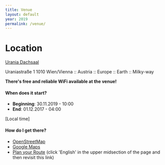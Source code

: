 ```yaml
---
title: Venue
layout: default
year: 2019
permalink: /venue/
---
```


# Location
[Urania Dachsaal](https://www.vhs.at/de/ueber-die-vhs/veranstaltungszentren#pvhs-wiener-urania-veranstaltungssalep)

Uraniastraße 1 1010 Wien/Vienna :: Austria :: Europe :: Earth :: Milky-way

**There's free and reliable WiFi available at the venue!**

#### When does it start?
- **Beginning**: 30.11.2019 - 10:00
- **End**: 01.12.2017 - 04:00

[Local time]

#### How do I get there?
- [OpenStreetMap](https://www.openstreetmap.org/node/1501815140#map=19/48.21162/16.38391)
- [Google Maps](https://goo.gl/maps/Frm43Ydp9B6hdqgB7)
- [Plan your Route](https://www.wienerlinien.at/eportal3/ep/channelView.do?channelId=-46649&routeTo=Uraniastra%C3%9Fe%201%2C%20Wien&routeDatetime=2019-11-30T10:00:00&immediate=false&deparr=arr) (click 'English' in the upper midsection of the page and then revisit this link)
